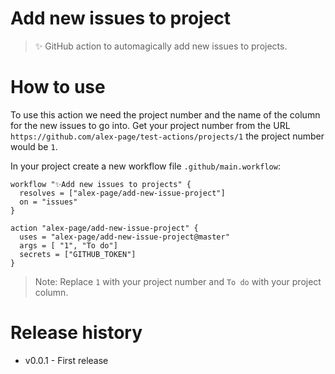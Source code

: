 # Add new issues to project

> ✨ GitHub action to automagically add new issues to projects.


# How to use

To use this action we need the project number and the name of the column for the new issues to go into. Get your project number from the URL `https://github.com/alex-page/test-actions/projects/1` the project number would be `1`.

In your project create a new workflow file `.github/main.workflow`:
```
workflow "✨Add new issues to projects" {
  resolves = ["alex-page/add-new-issue-project"]
  on = "issues"
}

action "alex-page/add-new-issue-project" {
  uses = "alex-page/add-new-issue-project@master"
  args = [ "1", "To do"]
  secrets = ["GITHUB_TOKEN"]
}
```

> Note: Replace `1` with your project number and `To do` with your project column.

# Release history

- v0.0.1 - First release